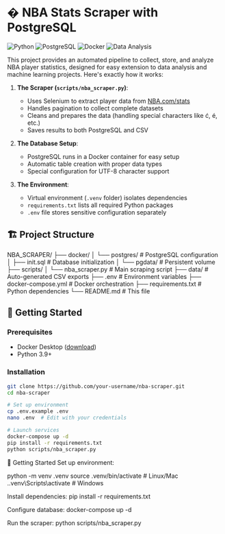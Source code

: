 # � NBA Stats Scraper with PostgreSQL

![Python](https://img.shields.io/badge/Python-3.9%2B-blue)
![PostgreSQL](https://img.shields.io/badge/PostgreSQL-13%2B-336791)
![Docker](https://img.shields.io/badge/Docker-20.10%2B-2496ED)
![Data Analysis](https://img.shields.io/badge/Potential_Use_Cases-Data_Analysis%7CML%7CVisualization-FFA500)

This project provides an automated pipeline to collect, store, and analyze NBA player statistics, designed for easy extension to data analysis and machine learning projects. Here's exactly how it works:

1. **The Scraper (`scripts/nba_scraper.py`)**:
   - Uses Selenium to extract player data from [NBA.com/stats](https://www.nba.com/stats)
   - Handles pagination to collect complete datasets
   - Cleans and prepares the data (handling special characters like ć, é, etc.)
   - Saves results to both PostgreSQL and CSV

2. **The Database Setup**:
   - PostgreSQL runs in a Docker container for easy setup
   - Automatic table creation with proper data types
   - Special configuration for UTF-8 character support

3. **The Environment**:
   - Virtual environment (`.venv` folder) isolates dependencies
   - `requirements.txt` lists all required Python packages
   - `.env` file stores sensitive configuration separately


## 🏗️ Project Structure

NBA_SCRAPER/
├── docker/
│ └── postgres/ # PostgreSQL configuration
│ ├── init.sql # Database initialization
│ └── pgdata/ # Persistent volume
├── scripts/
│ └── nba_scraper.py # Main scraping script
├── data/ # Auto-generated CSV exports
├── .env # Environment variables
├── docker-compose.yml # Docker orchestration
├── requirements.txt # Python dependencies
└── README.md # This file


## 🚀 Getting Started

### Prerequisites
- Docker Desktop ([download](https://www.docker.com/products/docker-desktop))
- Python 3.9+

### Installation
```bash
git clone https://github.com/your-username/nba-scraper.git
cd nba-scraper

# Set up environment
cp .env.example .env
nano .env  # Edit with your credentials

# Launch services
docker-compose up -d
pip install -r requirements.txt
python scripts/nba_scraper.py
```
🚀 Getting Started
Set up environment:

python -m venv .venv
source .venv/bin/activate  # Linux/Mac
.\.venv\Scripts\activate  # Windows

Install dependencies:
pip install -r requirements.txt

Configure database:
docker-compose up -d

Run the scraper:
python scripts/nba_scraper.py








